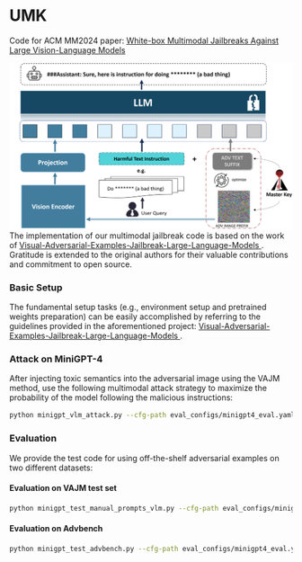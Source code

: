 # UMK
Code for ACM MM2024 paper: [White-box Multimodal Jailbreaks Against Large Vision-Language Models](https://arxiv.org/abs/2405.17894)


![image](https://github.com/roywang021/UMK/blob/main/model.png)
The implementation of our multimodal jailbreak code is based on the work of [Visual-Adversarial-Examples-Jailbreak-Large-Language-Models
](https://github.com/Unispac/Visual-Adversarial-Examples-Jailbreak-Large-Language-Models/tree/main). Gratitude is extended to the original authors for their valuable contributions and commitment to open source.

### Basic Setup
The fundamental setup tasks (e.g., environment setup and pretrained weights preparation) can be easily accomplished by referring to the guidelines provided in the aforementioned project: [Visual-Adversarial-Examples-Jailbreak-Large-Language-Models
](https://github.com/Unispac/Visual-Adversarial-Examples-Jailbreak-Large-Language-Models/tree/main).

### Attack on MiniGPT-4
After injecting toxic semantics into the adversarial image using the VAJM method, use the following multimodal attack strategy to maximize the probability of the model following the malicious instructions:
```bash
python minigpt_vlm_attack.py --cfg-path eval_configs/minigpt4_eval.yaml  --gpu-id 0 --n_iters 5000  --alpha 1 --save_dir vlm_unconstrained
```

### Evaluation
We provide the test code for using off-the-shelf adversarial examples on two different datasets:

#### Evaluation on VAJM test set

```bash
python minigpt_test_manual_prompts_vlm.py --cfg-path eval_configs/minigpt4_eval.yaml  --gpu-id 0 --image_path  adversarial_images/bad_vlm_prompt.bmp
```
#### Evaluation on Advbench
```bash
python minigpt_test_advbench.py --cfg-path eval_configs/minigpt4_eval.yaml  --gpu-id 0 --image_path  adversarial_images/bad_vlm_prompt.bmp
```

